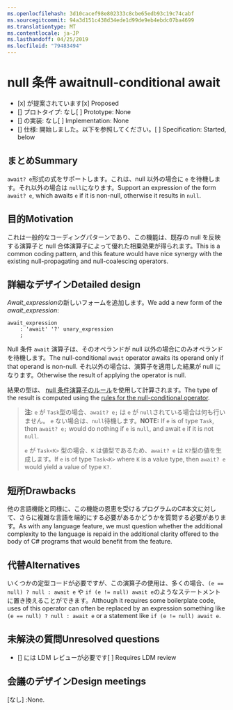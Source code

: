 ```yaml
---
ms.openlocfilehash: 3d10cacef98e802333c8cbe65edb93c19c74cabf
ms.sourcegitcommit: 94a3d151c438d34ede1d99de9eb4ebdc07ba4699
ms.translationtype: MT
ms.contentlocale: ja-JP
ms.lasthandoff: 04/25/2019
ms.locfileid: "79483494"
---
```

# <a name="null-conditional-await"></a><span data-ttu-id="d84ec-101">null 条件 await</span><span class="sxs-lookup"><span data-stu-id="d84ec-101">null-conditional await</span></span>

* <span data-ttu-id="d84ec-102">[x] が提案されています</span><span class="sxs-lookup"><span data-stu-id="d84ec-102">[x] Proposed</span></span>
* <span data-ttu-id="d84ec-103">[] プロトタイプ: なし</span><span class="sxs-lookup"><span data-stu-id="d84ec-103">[ ] Prototype: None</span></span>
* <span data-ttu-id="d84ec-104">[] の実装: なし</span><span class="sxs-lookup"><span data-stu-id="d84ec-104">[ ] Implementation: None</span></span>
* <span data-ttu-id="d84ec-105">[] 仕様: 開始しました。以下を参照してください。</span><span class="sxs-lookup"><span data-stu-id="d84ec-105">[ ] Specification: Started, below</span></span>

## <a name="summary"></a><span data-ttu-id="d84ec-106">まとめ</span><span class="sxs-lookup"><span data-stu-id="d84ec-106">Summary</span></span>
[summary]: #summary

<span data-ttu-id="d84ec-107">`await? e`形式の式をサポートします。これは、null 以外の場合に `e` を待機します。それ以外の場合は `null`になります。</span><span class="sxs-lookup"><span data-stu-id="d84ec-107">Support an expression of the form `await? e`, which awaits `e` if it is non-null, otherwise it results in `null`.</span></span>

## <a name="motivation"></a><span data-ttu-id="d84ec-108">目的</span><span class="sxs-lookup"><span data-stu-id="d84ec-108">Motivation</span></span>
[motivation]: #motivation

<span data-ttu-id="d84ec-109">これは一般的なコーディングパターンであり、この機能は、既存の null を反映する演算子と null 合体演算子によって優れた相乗効果が得られます。</span><span class="sxs-lookup"><span data-stu-id="d84ec-109">This is a common coding pattern, and this feature would have nice synergy with the existing null-propagating and null-coalescing operators.</span></span>

## <a name="detailed-design"></a><span data-ttu-id="d84ec-110">詳細なデザイン</span><span class="sxs-lookup"><span data-stu-id="d84ec-110">Detailed design</span></span>
[design]: #detailed-design

<span data-ttu-id="d84ec-111">*Await_expression*の新しいフォームを追加します。</span><span class="sxs-lookup"><span data-stu-id="d84ec-111">We add a new form of the *await_expression*:</span></span>

```antlr
await_expression
    : 'await' '?' unary_expression
    ;
```

<span data-ttu-id="d84ec-112">Null 条件 `await` 演算子は、そのオペランドが null 以外の場合にのみオペランドを待機します。</span><span class="sxs-lookup"><span data-stu-id="d84ec-112">The null-conditional `await` operator awaits its operand only if that operand is non-null.</span></span> <span data-ttu-id="d84ec-113">それ以外の場合は、演算子を適用した結果が null になります。</span><span class="sxs-lookup"><span data-stu-id="d84ec-113">Otherwise the result of applying the operator is null.</span></span>

<span data-ttu-id="d84ec-114">結果の型は、 [null 条件演算子のルール](https://github.com/dotnet/csharplang/blob/master/spec/expressions.md#null-conditional-operator)を使用して計算されます。</span><span class="sxs-lookup"><span data-stu-id="d84ec-114">The type of the result is computed using the [rules for the null-conditional operator](https://github.com/dotnet/csharplang/blob/master/spec/expressions.md#null-conditional-operator).</span></span>

> <span data-ttu-id="d84ec-115">**注:** `e` が `Task`型の場合、`await? e;` は `e` が `null`されている場合は何も行いません。 `e` ない場合は、`null`待機します。</span><span class="sxs-lookup"><span data-stu-id="d84ec-115">**NOTE:** If `e` is of type `Task`, then `await? e;` would do nothing if `e` is `null`, and await `e` if it is not `null`.</span></span>
>
> <span data-ttu-id="d84ec-116">`e` が `Task<K>` 型の場合、`K` は値型であるため、`await? e` は `K?`型の値を生成します。</span><span class="sxs-lookup"><span data-stu-id="d84ec-116">If `e` is of type `Task<K>` where `K` is a value type, then `await? e` would yield a value of type `K?`.</span></span>

## <a name="drawbacks"></a><span data-ttu-id="d84ec-117">短所</span><span class="sxs-lookup"><span data-stu-id="d84ec-117">Drawbacks</span></span>
[drawbacks]: #drawbacks

<span data-ttu-id="d84ec-118">他の言語機能と同様に、この機能の恩恵を受けるプログラムのC#本文に対して、さらに複雑な言語を端的にする必要があるかどうかを質問する必要があります。</span><span class="sxs-lookup"><span data-stu-id="d84ec-118">As with any language feature, we must question whether the additional complexity to the language is repaid in the additional clarity offered to the body of C# programs that would benefit from the feature.</span></span>

## <a name="alternatives"></a><span data-ttu-id="d84ec-119">代替</span><span class="sxs-lookup"><span data-stu-id="d84ec-119">Alternatives</span></span>
[alternatives]: #alternatives

<span data-ttu-id="d84ec-120">いくつかの定型コードが必要ですが、この演算子の使用は、多くの場合、`(e == null) ? null : await e` や `if (e != null) await e`のようなステートメントに置き換えることができます。</span><span class="sxs-lookup"><span data-stu-id="d84ec-120">Although it requires some boilerplate code, uses of this operator can often be replaced by an expression something like `(e == null) ? null : await e` or a statement like `if (e != null) await e`.</span></span>

## <a name="unresolved-questions"></a><span data-ttu-id="d84ec-121">未解決の質問</span><span class="sxs-lookup"><span data-stu-id="d84ec-121">Unresolved questions</span></span>
[unresolved]: #unresolved-questions

- <span data-ttu-id="d84ec-122">[] には LDM レビューが必要です</span><span class="sxs-lookup"><span data-stu-id="d84ec-122">[ ] Requires LDM review</span></span>

## <a name="design-meetings"></a><span data-ttu-id="d84ec-123">会議のデザイン</span><span class="sxs-lookup"><span data-stu-id="d84ec-123">Design meetings</span></span>

<span data-ttu-id="d84ec-124">[なし] :</span><span class="sxs-lookup"><span data-stu-id="d84ec-124">None.</span></span>
